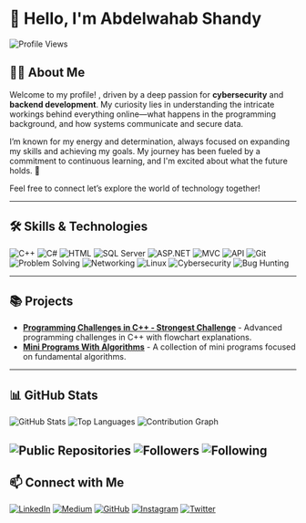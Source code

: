 # 👋 Hello, I'm Abdelwahab Shandy
![Profile Views](https://komarev.com/ghpvc/?username=abdelwahab-shandy&color=blue)  

## 🧑‍💻 About Me

Welcome to my profile! , driven by a deep passion for **cybersecurity** and **backend development**. My curiosity lies in understanding the intricate workings behind everything online—what happens in the programming background, and how systems communicate and secure data.

I’m known for my energy and determination, always focused on expanding my skills and achieving my goals. My journey has been fueled by a commitment to continuous learning, and I'm excited about what the future holds. 🌇

Feel free to connect let’s explore the world of technology together!

---

## 🛠️ Skills & Technologies
![C++](https://img.shields.io/badge/-C++-00599C?logo=c%2B%2B&logoColor=white)
![C#](https://img.shields.io/badge/-C%23-239120?logo=csharp&logoColor=white)
![HTML](https://img.shields.io/badge/-HTML5-E34F26?logo=html5&logoColor=white)
![SQL Server](https://img.shields.io/badge/-SQL%20Server-CC2927?logo=microsoft-sql-server&logoColor=white)
![ASP.NET](https://img.shields.io/badge/-ASP.NET-5C2D91?logo=aspnet&logoColor=white)
![MVC](https://img.shields.io/badge/-MVC-5C2D91?logo=aspnet&logoColor=white)
![API](https://img.shields.io/badge/-API-85EA2D?logo=api&logoColor=white)
![Git](https://img.shields.io/badge/-Git-F05032?logo=git&logoColor=white)
![Problem Solving](https://img.shields.io/badge/-Problem%20Solving-FF9800?logo=question-circle&logoColor=white)
![Networking](https://img.shields.io/badge/-Networking-0072C6?logo=networking&logoColor=white)
![Linux](https://img.shields.io/badge/-Linux-FCC624?logo=linux&logoColor=black)
![Cybersecurity](https://img.shields.io/badge/-Cybersecurity-blue?logo=hackthebox&logoColor=white)
![Bug Hunting](https://img.shields.io/badge/-Bug%20Hunting-4CAF50?logo=bug&logoColor=white)

---

## 📚 Projects
- [**Programming Challenges in C++ - Strongest Challenge**](https://github.com/abdelwahab-shandy/Programming-Challenges-CPlusPlus-Flowcharts) - Advanced programming challenges in C++ with flowchart explanations.
- [**Mini Programs With Algorithms**](https://github.com/abdelwahab-shandy/Mini_Programs_With_Algorithms) - A collection of mini programs focused on fundamental algorithms.

---

## 📊 GitHub Stats
![GitHub Stats](https://github-readme-stats.vercel.app/api?username=abdelwahab-shandy&show_icons=true&theme=dark)
![Top Languages](https://github-readme-stats.vercel.app/api/top-langs/?username=abdelwahab-shandy&layout=compact&theme=dark)
![Contribution Graph](https://github-readme-streak-stats.herokuapp.com/?user=abdelwahab-shandy&theme=radical)

![Public Repositories](https://img.shields.io/badge/Public%20Repositories-25-brightgreen)
![Followers](https://img.shields.io/badge/Followers-100-blue)
![Following](https://img.shields.io/badge/Following-50-orange)
---

## 📫 Connect with Me
[![LinkedIn](https://img.shields.io/badge/-LinkedIn-0A66C2?logo=linkedin&logoColor=white)](https://www.linkedin.com/in/abdelwahab-shandy/)
[![Medium](https://img.shields.io/badge/-Medium-00AB6C?logo=medium&logoColor=white)](https://medium.com/@abdelwahabshandy)
[![GitHub](https://img.shields.io/badge/-GitHub-181717?logo=github&logoColor=white)](https://github.com/abdelwahab-shandy)
[![Instagram](https://img.shields.io/badge/-Instagram-E1306C?logo=instagram&logoColor=white)](https://www.instagram.com/as__cyber/?locale=us)
[![Twitter](https://img.shields.io/badge/-Twitter-1DA1F2?logo=twitter&logoColor=white)](https://twitter.com/AS_Cyber0)
